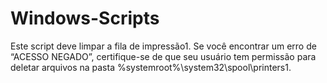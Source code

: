 # Windows-Scripts

Este script deve limpar a fila de impressão1. Se você encontrar um erro de “ACESSO NEGADO”, certifique-se de que seu usuário tem permissão para deletar arquivos na pasta %systemroot%\\system32\\spool\\printers1.
